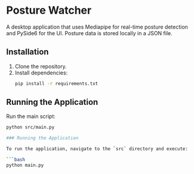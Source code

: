 # Posture Watcher

A desktop application that uses Mediapipe for real-time posture detection and PySide6 for the UI. Posture data is stored locally in a JSON file.

## Installation

1. Clone the repository.
2. Install dependencies:
   ```bash
   pip install -r requirements.txt
   ```

## Running the Application

Run the main script:

````bash
python src/main.py

### Running the Application

To run the application, navigate to the `src` directory and execute:

```bash
python main.py
````
